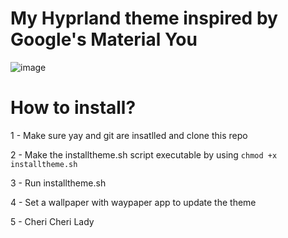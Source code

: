 # My Hyprland theme inspired by Google's Material You

![image](https://github.com/kleidiss/dotfiles/assets/124008722/0ce06ce3-95f0-4967-aad8-927bdfcc7318)


# How to install?

1 - Make sure yay and git are insatlled and clone this repo 

2 - Make the installtheme.sh script executable by using ```chmod +x installtheme.sh```

3 - Run installtheme.sh 

4 - Set a wallpaper with waypaper app to update the theme 

5 - Cheri Cheri Lady 